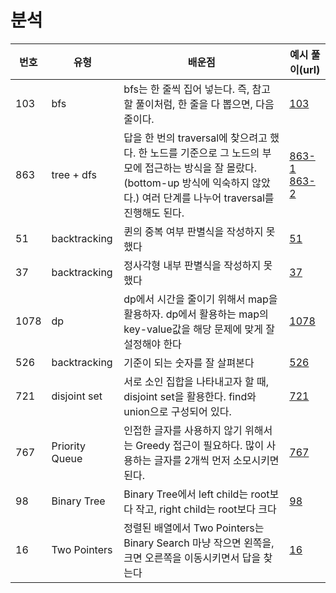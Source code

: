 # 분석

| 번호 | 유형           | 배운점                                                                                                                                                                                   | 예시 풀이(url)                                                                                                                                                                                                                                                                                                |
| ---- | -------------- | ---------------------------------------------------------------------------------------------------------------------------------------------------------------------------------------- | ------------------------------------------------------------------------------------------------------------------------------------------------------------------------------------------------------------------------------------------------------------------------------------------------------------- |
| 103  | bfs            | bfs는 한 줄씩 집어 넣는다. 즉, 참고할 풀이처럼, 한 줄을 다 뽑으면, 다음 줄이다.                                                                                                          | [103](https://leetcode.com/problems/binary-tree-zigzag-level-order-traversal/discuss/33825/c%2B%2B-5ms-version%3A-one-queue-and-without-reverse-operation-by-using-size-of-each-level)                                                                                                                        |
| 863  | tree + dfs     | 답을 한 번의 traversal에 찾으려고 했다. 한 노드를 기준으로 그 노드의 부모에 접근하는 방식을 잘 몰랐다. (bottom-up 방식에 익숙하지 않았다.) 여러 단계를 나누어 traversal를 진행해도 된다. | [863-1](https://leetcode.com/problems/all-nodes-distance-k-in-binary-tree/discuss/143775/very-easy-to-understand-c%2B%2B-solution.) <br> [863-2](<https://leetcode.com/problems/all-nodes-distance-k-in-binary-tree/discuss/143798/1ms-beat-100-simple-Java-dfs-with(without)-hashmap-including-explanation>) |
| 51   | backtracking   | 퀸의 중복 여부 판별식을 작성하지 못했다                                                                                                                                                  | [51](https://leetcode.com/problems/n-queens/discuss/19808/Accepted-4ms-c%2B%2B-solution-use-backtracking-and-bitmask-easy-understand.)                                                                                                                                                                        |
| 37   | backtracking   | 정사각형 내부 판별식을 작성하지 못했다                                                                                                                                                   | [37](https://leetcode.com/problems/sudoku-solver/discuss/15752/Straight-Forward-Java-Solution-Using-Backtracking)                                                                                                                                                                                             |
| 1078 | dp             | dp에서 시간을 줄이기 위해서 map을 활용하자. dp에서 활용하는 map의 key-value값을 해당 문제에 맞게 잘 설정해야 한다                                                                        | [1078](https://leetcode.com/problems/longest-string-chain/discuss/294890/JavaC%2B%2BPython-DP-Solution)                                                                                                                                                                                                       |
| 526  | backtracking   | 기준이 되는 숫자를 잘 살펴본다                                                                                                                                                           | [526](https://leetcode.com/problems/beautiful-arrangement/solution/)                                                                                                                                                                                                                                          |
| 721  | disjoint set   | 서로 소인 집합을 나타내고자 할 때, disjoint set을 활용한다. find와 union으로 구성되어 있다.                                                                                              | [721](https://leetcode.com/problems/accounts-merge/solution/)                                                                                                                                                                                                                                                 |
| 767  | Priority Queue | 인접한 글자를 사용하지 않기 위해서는 Greedy 접근이 필요하다. 많이 사용하는 글자를 2개씩 먼저 소모시키면 된다.                                                                            | [767](https://leetcode.com/submissions/detail/467606853/)                                                                                                                                                                                                                                                     |
| 98   | Binary Tree    | Binary Tree에서 left child는 root보다 작고, right child는 root보다 크다                                                                                                                  | [98](https://leetcode.com/submissions/detail/468511882/)                                                                                                                                                                                                                                                      |
| 16   | Two Pointers   | 정렬된 배열에서 Two Pointers는 Binary Search 마냥 작으면 왼쪽을, 크면 오른쪽을 이동시키면서 답을 찾는다                                                                                  | [16](https://leetcode.com/problems/3sum-closest/solution/)                                                                                                                                                                                                                                                    |
